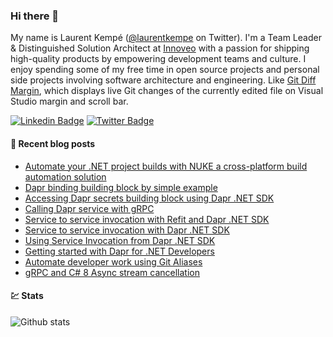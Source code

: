 ### Hi there 👋

My name is Laurent Kempé ([@laurentkempe](https://twitter.com/laurentkempe) on Twitter). I'm a Team Leader & Distinguished Solution Architect at [Innoveo](https://www.innoveo.com/) with a passion for shipping high-quality products by empowering development teams and culture.
I enjoy spending some of my free time in open source projects and personal side projects involving software architecture and engineering. Like [Git Diff Margin](https://github.com/laurentkempe/GitDiffMargin/), which displays live Git changes of the currently edited file on Visual Studio margin and scroll bar.

[![Linkedin Badge](https://img.shields.io/badge/-LinkedIn-blue?style=flat-square&logo=Linkedin&logoColor=white&link=https://www.linkedin.com/in/laurentkempe/)](https://www.linkedin.com/in/laurentkempe/)
[![Twitter Badge](https://img.shields.io/badge/-Twitter-1ca0f1?style=flat-square&labelColor=1ca0f1&logo=twitter&logoColor=white&link=https://twitter.com/laurentkempe)](https://twitter.com/laurentkempe)


#### 📗 Recent blog posts
<!--START_SECTION:feed-->
* [Automate your .NET project builds with NUKE a cross-platform build automation solution](https:&#x2F;&#x2F;laurentkempe.com&#x2F;2022&#x2F;02&#x2F;02&#x2F;automate-your-dotnet-project-builds-with-nuke-a-cross-platform-build-automation-solution&#x2F;)
* [Dapr binding building block by simple example](https:&#x2F;&#x2F;laurentkempe.com&#x2F;2021&#x2F;10&#x2F;19&#x2F;dapr-binding-building-block-by-simple-example&#x2F;)
* [Accessing Dapr secrets building block using Dapr .NET SDK](https:&#x2F;&#x2F;laurentkempe.com&#x2F;2021&#x2F;04&#x2F;06&#x2F;accessing-dapr-secrets-building-block-using-dapr-dotnet-sdk&#x2F;)
* [Calling Dapr service with gRPC](https:&#x2F;&#x2F;laurentkempe.com&#x2F;2021&#x2F;03&#x2F;25&#x2F;calling-dapr-service-with-grpc&#x2F;)
* [Service to service invocation with Refit and Dapr .NET SDK](https:&#x2F;&#x2F;laurentkempe.com&#x2F;2021&#x2F;03&#x2F;18&#x2F;service-to-service-invocation-with-refit-and-dapr-dotnet-sdk&#x2F;)
* [Service to service invocation with Dapr .NET SDK](https:&#x2F;&#x2F;laurentkempe.com&#x2F;2021&#x2F;03&#x2F;16&#x2F;service-to-service-invocation-with-dapr-dotnet-sdk&#x2F;)
* [Using Service Invocation from Dapr .NET SDK](https:&#x2F;&#x2F;laurentkempe.com&#x2F;2021&#x2F;03&#x2F;11&#x2F;using-service-invocation-from-dapr-dotnet-sdk&#x2F;)
* [Getting started with Dapr for .NET Developers](https:&#x2F;&#x2F;laurentkempe.com&#x2F;2021&#x2F;03&#x2F;09&#x2F;getting-started-with-dapr-for-dotnet-developers&#x2F;)
* [Automate developer work using Git Aliases](https:&#x2F;&#x2F;laurentkempe.com&#x2F;2020&#x2F;02&#x2F;28&#x2F;Automate-developer-work-using-Git-Aliases&#x2F;)
* [gRPC and C# 8 Async stream cancellation](https:&#x2F;&#x2F;laurentkempe.com&#x2F;2019&#x2F;09&#x2F;25&#x2F;gRPC-and-csharp-8-Async-stream-cancellation&#x2F;)
<!--END_SECTION:feed-->

#### 💹 Stats

![Github stats](https://github-readme-stats.vercel.app/api?username=laurentkempe&show_icons=true&hide_border=true)
<!-- https://github-readme-stats.vercel.app/api/top-langs/?username=clsivo&hide=html&layout=compac -->

<!--
**laurentkempe/laurentkempe** is a ✨ _special_ ✨ repository because its `README.md` (this file) appears on your GitHub profile.

Here are some ideas to get you started:

- 🔭 I’m currently working on ...
- 🌱 I’m currently learning ...
- 👯 I’m looking to collaborate on ...
- 🤔 I’m looking for help with ...
- 💬 Ask me about ...
- 📫 How to reach me: ...
- 😄 Pronouns: ...
- ⚡ Fun fact: ...
-->
